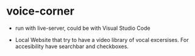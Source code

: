# voice-corner

- run with live-server, could be with Visual Studio Code

- Local Website that try to have a video library of vocal excersises. For accesibility have searchbar and checkboxes. 
